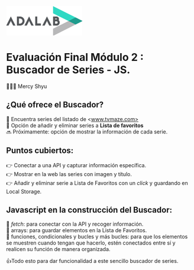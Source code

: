 ![Adalab](_src/assets/images/logo-adalab-80px.png)

# Evaluación Final Módulo 2 : Buscador de Series - JS.

👩🏻‍💻 Mercy Shyu



## ¿Qué ofrece el Buscador?

🚀 Encuentra series del listado de <www.tvmaze.com><br/>
🚀 Opción de añadir y eliminar series a **Lista de favoritos**<br/>
🔜 Próximamente: opción de mostrar la información de cada serie.<br/>



## Puntos cubiertos:

👉 Conectar a una API y capturar información específica.<br/>
👉 Mostrar en la web las series con imagen y título.<br/>
👉 Añadir y eliminar serie a Lista de Favoritos con un _click_ y guardando en Local Storage.<br/>


## Javascript en la construcción del Buscador:

🚧 _fetch_: para conectar con la API y recoger información.<br/>
🚧 arrays: para guardar elementos en la Lista de Favoritos.<br/>
🚧 funciones, condicionales y bucles y más bucles: para que los elementos se muestren cuando tengan que hacerlo, estén conectados entre sí y realicen su función de manera organizada.<br/>

👍Todo esto para dar funcionalidad a este sencillo buscador de series.